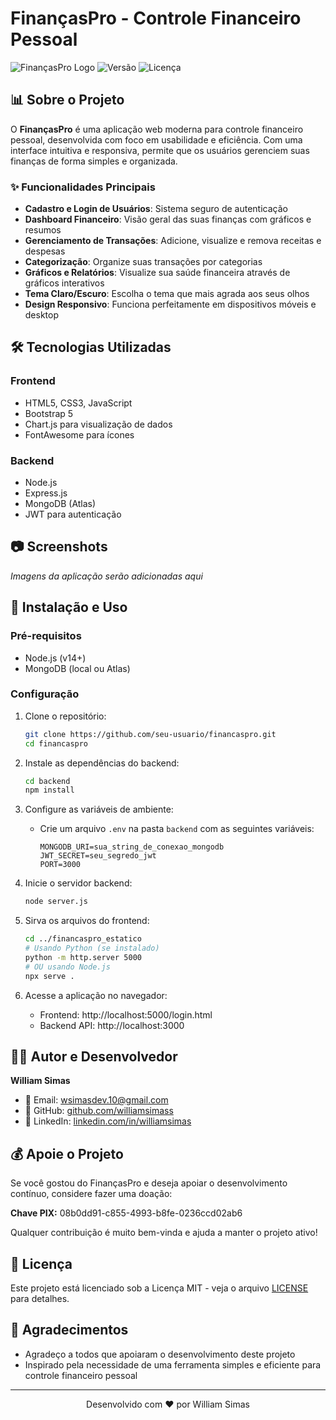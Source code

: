 # FinançasPro - Controle Financeiro Pessoal

![FinançasPro Logo](https://img.shields.io/badge/Finan%C3%A7asPro-Controle%20Financeiro-3B82F6)
![Versão](https://img.shields.io/badge/Vers%C3%A3o-1.0.0-brightgreen)
![Licença](https://img.shields.io/badge/Licen%C3%A7a-MIT-blue)

## 📊 Sobre o Projeto

O **FinançasPro** é uma aplicação web moderna para controle financeiro pessoal, desenvolvida com foco em usabilidade e eficiência. Com uma interface intuitiva e responsiva, permite que os usuários gerenciem suas finanças de forma simples e organizada.

### ✨ Funcionalidades Principais

- **Cadastro e Login de Usuários**: Sistema seguro de autenticação
- **Dashboard Financeiro**: Visão geral das suas finanças com gráficos e resumos
- **Gerenciamento de Transações**: Adicione, visualize e remova receitas e despesas
- **Categorização**: Organize suas transações por categorias
- **Gráficos e Relatórios**: Visualize sua saúde financeira através de gráficos interativos
- **Tema Claro/Escuro**: Escolha o tema que mais agrada aos seus olhos
- **Design Responsivo**: Funciona perfeitamente em dispositivos móveis e desktop

## 🛠️ Tecnologias Utilizadas

### Frontend
- HTML5, CSS3, JavaScript
- Bootstrap 5
- Chart.js para visualização de dados
- FontAwesome para ícones

### Backend
- Node.js
- Express.js
- MongoDB (Atlas)
- JWT para autenticação

## 📷 Screenshots

*Imagens da aplicação serão adicionadas aqui*

## 🚀 Instalação e Uso

### Pré-requisitos
- Node.js (v14+)
- MongoDB (local ou Atlas)

### Configuração

1. Clone o repositório:
   ```bash
   git clone https://github.com/seu-usuario/financaspro.git
   cd financaspro
   ```

2. Instale as dependências do backend:
   ```bash
   cd backend
   npm install
   ```

3. Configure as variáveis de ambiente:
   - Crie um arquivo `.env` na pasta `backend` com as seguintes variáveis:
     ```
     MONGODB_URI=sua_string_de_conexao_mongodb
     JWT_SECRET=seu_segredo_jwt
     PORT=3000
     ```

4. Inicie o servidor backend:
   ```bash
   node server.js
   ```

5. Sirva os arquivos do frontend:
   ```bash
   cd ../financaspro_estatico
   # Usando Python (se instalado)
   python -m http.server 5000
   # OU usando Node.js
   npx serve .
   ```

6. Acesse a aplicação no navegador:
   - Frontend: http://localhost:5000/login.html
   - Backend API: http://localhost:3000

## 👨‍💻 Autor e Desenvolvedor

**William Simas**

- 📧 Email: wsimasdev.10@gmail.com
- 🔗 GitHub: [github.com/williamsimass]([https://github.com/seu-usuario](https://github.com/williamsimass))
- 🔗 LinkedIn: [linkedin.com/in/williamsimas]([https://linkedin.com/in/seu-perfil](https://www.linkedin.com/in/williamsimas/))

## 💰 Apoie o Projeto

Se você gostou do FinançasPro e deseja apoiar o desenvolvimento contínuo, considere fazer uma doação:

**Chave PIX:** 08b0dd91-c855-4993-b8fe-0236ccd02ab6

Qualquer contribuição é muito bem-vinda e ajuda a manter o projeto ativo!

## 📝 Licença

Este projeto está licenciado sob a Licença MIT - veja o arquivo [LICENSE](LICENSE) para detalhes.

## 🙏 Agradecimentos

- Agradeço a todos que apoiaram o desenvolvimento deste projeto
- Inspirado pela necessidade de uma ferramenta simples e eficiente para controle financeiro pessoal

---

<p align="center">
  Desenvolvido com ❤️ por William Simas
</p>
